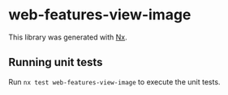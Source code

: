 # web-features-view-image

This library was generated with [Nx](https://nx.dev).

## Running unit tests

Run `nx test web-features-view-image` to execute the unit tests.

